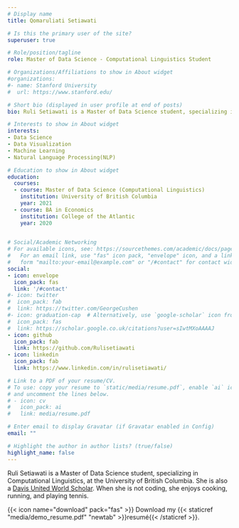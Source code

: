 ```yaml
---
# Display name
title: Qomaruliati Setiawati

# Is this the primary user of the site?
superuser: true

# Role/position/tagline
role: Master of Data Science - Computational Linguistics Student

# Organizations/Affiliations to show in About widget
#organizations:
#- name: Stanford University
#  url: https://www.stanford.edu/

# Short bio (displayed in user profile at end of posts)
bio: Ruli Setiawati is a Master of Data Science student, specializing in Computational Linguistics, at the University of British Columbia. She is also a [Davis United World Scholars](https://www.davisuwcscholars.org/). When she is not coding, she enjoys cooking, running, and playing tennis.

# Interests to show in About widget
interests:
- Data Science
- Data Visualization
- Machine Learning
- Natural Language Processing(NLP)

# Education to show in About widget
education:
  courses:
  - course: Master of Data Science (Computational Linguistics)
    institution: University of British Columbia
    year: 2021
  - course: BA in Economics
    institution: College of the Atlantic
    year: 2020
  

# Social/Academic Networking
# For available icons, see: https://sourcethemes.com/academic/docs/page-builder/#icons
#   For an email link, use "fas" icon pack, "envelope" icon, and a link in the
#   form "mailto:your-email@example.com" or "/#contact" for contact widget.
social:
- icon: envelope
  icon_pack: fas
  link: '/#contact'
#- icon: twitter
#  icon_pack: fab
#  link: https://twitter.com/GeorgeCushen
#- icon: graduation-cap  # Alternatively, use `google-scholar` icon from `ai` icon pack
#  icon_pack: fas
#  link: https://scholar.google.co.uk/citations?user=sIwtMXoAAAAJ
- icon: github
  icon_pack: fab
  link: https://github.com/Rulisetiawati
- icon: linkedin
  icon_pack: fab
  link: https://www.linkedin.com/in/rulisetiawati/

# Link to a PDF of your resume/CV.
# To use: copy your resume to `static/media/resume.pdf`, enable `ai` icons in `params.toml`, 
# and uncomment the lines below.
# - icon: cv
#   icon_pack: ai
#   link: media/resume.pdf

# Enter email to display Gravatar (if Gravatar enabled in Config)
email: ""

# Highlight the author in author lists? (true/false)
highlight_name: false
---
```


Ruli Setiawati is a Master of Data Science student, specializing in Computational Linguistics, at the University of British Columbia. She is also a [Davis United World Scholar](https://www.davisuwcscholars.org/). When she is not coding, she enjoys cooking, running, and playing tennis.

{{< icon name="download" pack="fas" >}} Download my {{< staticref "media/demo_resume.pdf" "newtab" >}}resumé{{< /staticref >}}.
